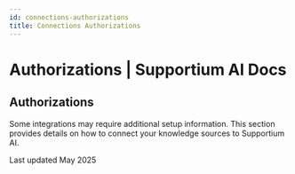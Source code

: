 ```yaml
---
id: connections-authorizations
title: Connections Authorizations
---
```


# Authorizations | Supportium AI Docs

## Authorizations

Some integrations may require additional setup information. This section provides details on how to connect your knowledge sources to Supportium AI.

Last updated May 2025

